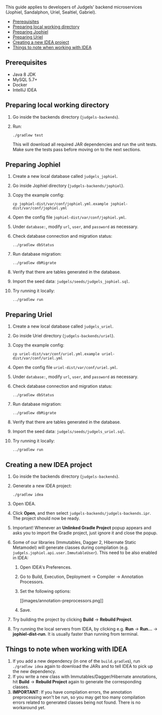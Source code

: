 This guide applies to developers of Judgels' backend microservices (Jophiel, Sandalphon, Uriel, Sealtiel, Gabriel).

- [Prerequisites](#prerequisites)
- [Preparing local working directory](#preparing-local-working-directory)
- [Preparing Jophiel](#preparing-jophiel)
- [Preparing Uriel](#preparing-uriel)
- [Creating a new IDEA project](#creating-a-new-idea-project)
- [Things to note when working with IDEA](#things-to-note-when-working-with-idea)

## Prerequisites

- Java 8 JDK
- MySQL 5.7+
- Docker
- IntelliJ IDEA

## Preparing local working directory

1. Go inside the backends directory (`judgels-backends`).
1. Run:

       ./gradlew test

   This will download all required JAR dependencies and run the unit tests. Make sure the tests pass before moving on to the next sections.

## Preparing Jophiel

1. Create a new local database called `judgels_jophiel`.
1. Go inside Jophiel directory (`judgels-backends/jophiel`).
1. Copy the example config:

       cp jophiel-dist/var/conf/jophiel.yml.example jophiel-dist/var/conf/jophiel.yml

1. Open the config file `jophiel-dist/var/conf/jophiel.yml`.
1. Under `database:`, modify `url`, `user`, and `password` as necessary.
1. Check database connection and migration status:

       ../gradlew dbStatus

1. Run database migration:

       ../gradlew dbMigrate

1. Verify that there are tables generated in the database.
1. Import the seed data: `judgels/seeds/judgels_jophiel.sql`.
1. Try running it locally:

       ../gradlew run

## Preparing Uriel

1. Create a new local database called `judgels_uriel`.
1. Go inside Uriel directory (`judgels-backends/uriel`).
1. Copy the example config:

       cp uriel-dist/var/conf/uriel.yml.example uriel-dist/var/conf/uriel.yml

1. Open the config file `uriel-dist/var/conf/uriel.yml`.
1. Under `database:`, modify `url`, `user`, and `password` as necessary.
1. Check database connection and migration status:

       ../gradlew dbStatus

1. Run database migration:

       ../gradlew dbMigrate

1. Verify that there are tables generated in the database.
1. Import the seed data: `judgels/seeds/judgels_uriel.sql`.
1. Try running it locally:

       ../gradlew run

## Creating a new IDEA project

1. Go inside the backends directory (`judgels-backends`).
1. Generate a new IDEA project:

       ./gradlew idea

1. Open IDEA.
1. Click **Open**, and then select `judgels-backends/judgels-backends.ipr`. The project should now be ready.
1. Important! Whenever an **Unlinked Gradle Project** popup appears and asks you to import the Gradle project, just ignore it and close the popup.
1. Some of our libraries (Immutables, Dagger 2, Hibernate Static Metamodel) will generate classes during compilation (e.g. `judgels.jophiel.api.user.ImmutableUser`). This need to be also enabled in IDEA:
   1. Open IDEA's Preferences.
   1. Go to Build, Execution, Deployment -> Compiler -> Annotation Processors.
   1. Set the following options:

      [[images/annotation-preprocessors.png]]

   1. Save.
1. Try building the project by clicking **Build** -> **Rebuild Project**.
1. Try running the local servers from IDEA, by clicking e.g. **Run** -> **Run...** -> **jophiel-dist-run**. It is usually faster than running from terminal.

## Things to note when working with IDEA

1. If you add a new dependency (in one of the `build.gradle`s), run `./gradlew idea` again to download the JARs and to tell IDEA to pick up the new dependency.
1. If you write a new class with Immutables/Dagger/Hibernate annotations, hit **Build** -> **Rebuild Project** again to generate the corresponding classes.
1. **IMPORTANT**: If you have compilation errors, the annotation preprocessing won't be run, so you may get too many compilation errors related to generated classes being not found. There is no workaround yet.